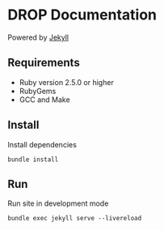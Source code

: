 # DROP Documentation

Powered by [Jekyll](https://jekyllrb.com/)

## Requirements

- Ruby version 2.5.0 or higher
- RubyGems
- GCC and Make

## Install

Install dependencies

```shell
bundle install
```

## Run

Run site in development mode

```shell
bundle exec jekyll serve --livereload
```
